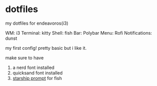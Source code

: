# dotfiles
my dotfiles for endeavoros(i3)


WM: i3
Terminal: kitty
Shell: fish
Bar: Polybar
Menu: Rofi
Notifications: dunst

my first config! pretty basic but i like it.

make sure to have
1. a nerd font installed
2. quicksand font installed
3. [starship prompt](https://starship.rs/) for fish

